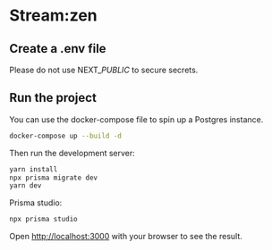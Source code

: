 # Stream:zen

## Create a .env file

Please do not use NEXT\__PUBLIC_ to secure secrets.

## Run the project

You can use the docker-compose file to spin up a Postgres instance.

```bash
docker-compose up --build -d
```

Then run the development server:

```bash
yarn install
npx prisma migrate dev
yarn dev
```

Prisma studio:

```bash
npx prisma studio
```

Open [http://localhost:3000](http://localhost:3000) with your browser to see the result.
